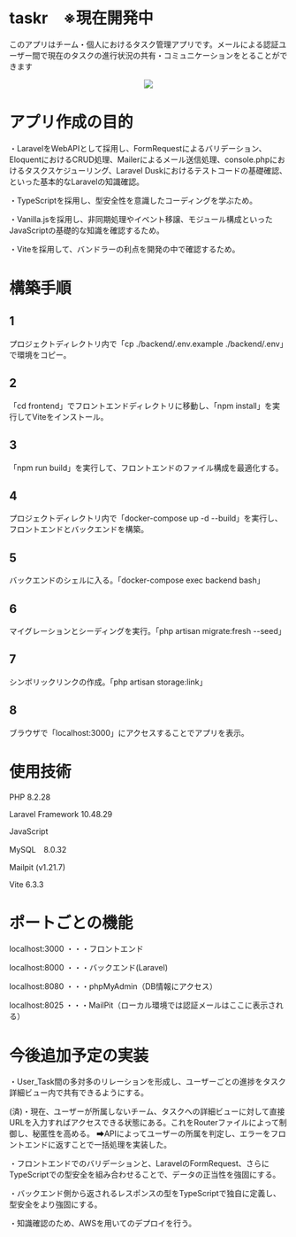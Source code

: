 # taskr　※現在開発中

このアプリはチーム・個人におけるタスク管理アプリです。メールによる認証ユーザー間で現在のタスクの進行状況の共有・コミュニケーションをとることができます
<p align="center">
<img src="https://github.com/user-attachments/assets/01397451-faae-4309-89a6-65e85b484ee8">
</p>

# アプリ作成の目的
・LaravelをWebAPIとして採用し、FormRequestによるバリデーション、EloquentにおけるCRUD処理、Mailerによるメール送信処理、console.phpにおけるタスクスケジューリング、Laravel Duskにおけるテストコードの基礎確認、といった基本的なLaravelの知識確認。

・TypeScriptを採用し、型安全性を意識したコーディングを学ぶため。

・Vanilla.jsを採用し、非同期処理やイベント移譲、モジュール構成といったJavaScriptの基礎的な知識を確認するため。

・Viteを採用して、バンドラーの利点を開発の中で確認するため。

# 構築手順

## 1
プロジェクトディレクトリ内で「cp ./backend/.env.example ./backend/.env」で環境をコピー。
## 2
「cd frontend」でフロントエンドディレクトリに移動し、「npm install」を実行してViteをインストール。
## 3
「npm run build」を実行して、フロントエンドのファイル構成を最適化する。
## 4
プロジェクトディレクトリ内で「docker-compose up -d --build」を実行し、フロントエンドとバックエンドを構築。
## 5
バックエンドのシェルに入る。「docker-compose exec backend bash」
## 6
マイグレーションとシーディングを実行。「php artisan migrate:fresh --seed」
## 7
シンボリックリンクの作成。「php artisan storage:link」
## 8
ブラウザで「localhost:3000」にアクセスすることでアプリを表示。

# 使用技術
PHP 8.2.28

Laravel Framework 10.48.29

JavaScript

MySQL　8.0.32

Mailpit (v1.21.7)

Vite 6.3.3

# ポートごとの機能
localhost:3000 ・・・フロントエンド

localhost:8000 ・・・バックエンド(Laravel)

localhost:8080 ・・・phpMyAdmin（DB情報にアクセス）

localhost:8025 ・・・MailPit（ローカル環境では認証メールはここに表示される）

# 今後追加予定の実装
・User_Task間の多対多のリレーションを形成し、ユーザーごとの進捗をタスク詳細ビュー内で共有できるようにする。

(済)・現在、ユーザーが所属しないチーム、タスクへの詳細ビューに対して直接URLを入力すればアクセスできる状態にある。これをRouterファイルによって制御し、秘匿性を高める。
➡APIによってユーザーの所属を判定し、エラーをフロントエンドに返すことで一括処理を実装した。

・フロントエンドでのバリデーションと、LaravelのFormRequest、さらにTypeScriptでの型安全を組み合わせることで、データの正当性を強固にする。

・バックエンド側から返されるレスポンスの型をTypeScriptで独自に定義し、型安全をより強固にする。

・知識確認のため、AWSを用いてのデプロイを行う。
